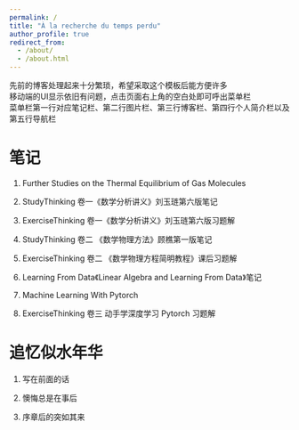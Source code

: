 ```yaml
---
permalink: /
title: "À la recherche du temps perdu"
author_profile: true
redirect_from: 
  - /about/
  - /about.html
---
```


先前的博客处理起来十分繁琐，希望采取这个模板后能方便许多  
移动端的UI显示依旧有问题，点击页面右上角的空白处即可呼出菜单栏  
菜单栏第一行对应笔记栏、第二行图片栏、第三行博客栏、第四行个人简介栏以及第五行导航栏  

笔记
======
1. Further Studies on the Thermal Equilibrium of Gas Molecules  

1. StudyThinking 卷一《数学分析讲义》刘玉琏第六版笔记  

1. ExerciseThinking 卷一《数学分析讲义》刘玉琏第六版习题解  

1. StudyThinking 卷二 《数学物理方法》顾樵第一版笔记
   
1. ExerciseThinking 卷二 《数学物理方程简明教程》课后习题解   

1. Learning From Data《Linear Algebra and Learning From Data》笔记  
  
1. Machine Learning With Pytorch  

1. ExerciseThinking 卷三 动手学深度学习 Pytorch 习题解  





追忆似水年华
======
1. 写在前面的话

1. 懊悔总是在事后

1. 序章后的突如其来


